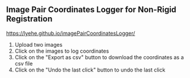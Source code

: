 ## Image Pair Coordinates Logger for Non-Rigid Registration

https://lyehe.github.io/imagePairCoordinatesLogger/
1. Upload two images 
2. Click on the images to log coordinates 
3. Click on the "Export as csv" button to download the coordinates as a csv file 
4. Click on the "Undo the last click" button to undo the last click 